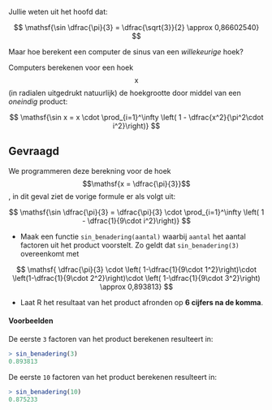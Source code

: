 Jullie weten uit het hoofd dat:

$$
\mathsf{\sin \dfrac{\pi}{3} = \dfrac{\sqrt{3}}{2} \approx 0,86602540}
$$

Maar hoe berekent een computer de sinus van een *willekeurige* hoek?

Computers berekenen voor een hoek $$\mathsf{x}$$ (in radialen uitgedrukt natuurlijk) de hoekgrootte door middel van een *oneindig* product:

$$
\mathsf{\sin x = x \cdot \prod_{i=1}^\infty \left( 1 - \dfrac{x^2}{\pi^2\cdot i^2}\right)}
$$

## Gevraagd

We programmeren deze berekning voor de hoek $$\mathsf{x = \dfrac{\pi}{3}}$$, in dit geval ziet de vorige formule er als volgt uit:

$$
\mathsf{\sin \dfrac{\pi}{3} = \dfrac{\pi}{3} \cdot \prod_{i=1}^\infty \left( 1 - \dfrac{1}{9\cdot i^2}\right)}
$$

- Maak een functie `sin_benadering(aantal)` waarbij `aantal` het aantal factoren uit het product voorstelt. Zo geldt dat `sin_benadering(3)` overeenkomt met 

$$
\mathsf{ \dfrac{\pi}{3} \cdot \left( 1-\dfrac{1}{9\cdot 1^2}\right)\cdot \left(1-\dfrac{1}{9\cdot 2^2}\right)\cdot  \left( 1-\dfrac{1}{9\cdot 3^2}\right) \approx 0,893813}
$$

- Laat R het resultaat van het product afronden op **6 cijfers na de komma**.

#### Voorbeelden

De eerste `3` factoren van het product berekenen resulteert in:

```R
> sin_benadering(3)
0.893813
```

De eerste `10` factoren van het product berekenen resulteert in:

```R
> sin_benadering(10)
0.875233
```
